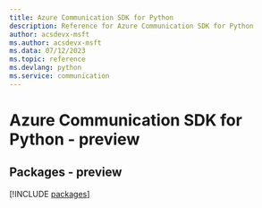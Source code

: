 ```yaml
---
title: Azure Communication SDK for Python
description: Reference for Azure Communication SDK for Python
author: acsdevx-msft
ms.author: acsdevx-msft
ms.data: 07/12/2023
ms.topic: reference
ms.devlang: python
ms.service: communication
---
```

# Azure Communication SDK for Python - preview
## Packages - preview
[!INCLUDE [packages](communication-index.md)]